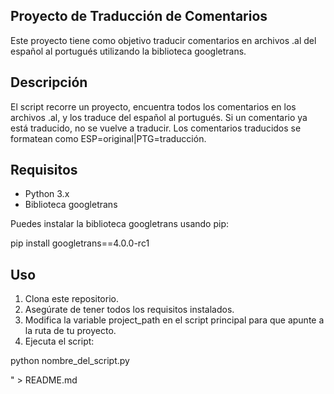## Proyecto de Traducción de Comentarios

Este proyecto tiene como objetivo traducir comentarios en archivos .al del español al portugués utilizando la biblioteca googletrans.

## Descripción

El script recorre un proyecto, encuentra todos los comentarios en los archivos .al, y los traduce del español al portugués. Si un comentario ya está traducido, no se vuelve a traducir. Los comentarios traducidos se formatean como ESP=original|PTG=traducción.

## Requisitos

- Python 3.x
- Biblioteca googletrans

Puedes instalar la biblioteca googletrans usando pip:

pip install googletrans==4.0.0-rc1

## Uso

1. Clona este repositorio.
2. Asegúrate de tener todos los requisitos instalados.
3. Modifica la variable project_path en el script principal para que apunte a la ruta de tu proyecto.
4. Ejecuta el script:

python nombre_del_script.py

" > README.md
